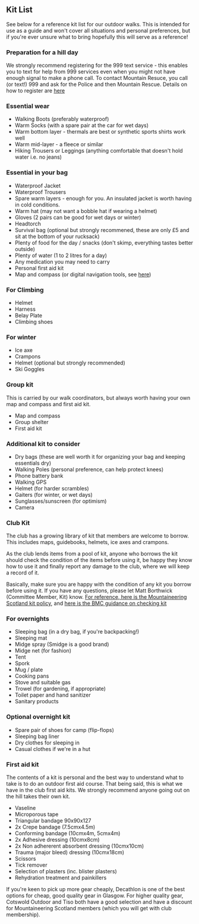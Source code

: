## Kit List

See below for a reference kit list for our outdoor walks. This is intended for use as a guide and won't cover all
situations and personal preferences, but if you're ever unsure what to bring hopefully this will serve as a reference!

### Preparation for a hill day

We strongly recommend registering for the 999 text service - this enables you to text for help from 999 services even when you might not have enough signal to make a phone call. To contact Mountain Resuce, you call (or text!) 999 and ask for the Police and then Mountain Rescue. Details on how to register are [here](https://www.scottishmountainrescue.org/how-to-call-for-help-emergency-in-the-hills/)



### Essential wear

- Walking Boots (preferably waterproof)
- Warm Socks (with a spare pair at the car for wet days)
- Warm bottom layer - thermals are best or synthetic sports shirts work well
- Warm mid-layer - a fleece or similar
- Hiking Trousers or Leggings (anything comfortable that doesn't hold water i.e. no jeans)

### Essential in your bag

- Waterproof Jacket
- Waterproof Trousers
- Spare warm layers - enough for you. An insulated jacket is worth having in cold conditions.
- Warm hat (may not want a bobble hat if wearing a helmet)
- Gloves (2 pairs can be good for wet days or winter)
- Headtorch
- Survival bag (optional but strongly recommened, these are only £5 and sit at the bottom of your rucksack)
- Plenty of food for the day / snacks (don't skimp, everything tastes better outside)
- Plenty of water (1 to 2 litres for a day)
- Any medication you may need to carry
- Personal first aid kit
- Map and compass (or digital navigation tools, see [here](https://www.mountaineering.scot/safety-and-skills/essential-skills/navigation/electronic-navigation-aids))

### For Climbing 
- Helmet 
- Harness 
- Belay Plate 
- Climbing shoes 

### For winter
- Ice axe
- Crampons
- Helmet (optional but strongly recommended)
- Ski Goggles

### Group kit
This is carried by our walk coordinators, but always worth having your own map and compass and first aid kit.
- Map and compass
- Group shelter
- First aid kit

### Additional kit to consider
- Dry bags (these are well worth it for organizing your bag and keeping essentials dry)
- Walking Poles (personal preference, can help protect knees)
- Phone battery bank
- Walking GPS
- Helmet (for harder scrambles)
- Gaiters (for winter, or wet days)
- Sunglasses/sunscreen (for optimism)
- Camera

### Club Kit

The club has a growing library of kit that members are welcome to borrow. This includes maps, guidebooks, helmets, ice axes and crampons. 

As the club lends items from a pool of kit, anyone who borrows the kit should check the condition of the items before using it, be happy they know how to use it and finally report any damage to the club, where we will keep a record of it. 

Basically, make sure you are happy with the condition of any kit you borrow before using it. If you have any questions, please let Matt Borthwick (Committee Member, Kit) know. [For reference, here is the Mountaineering Scotland kit policy](https://www.mountaineering.scot/assets/contentfiles/pdf/Safety-and-liability-guidance-for-clubs-revision-May-2017.pdf), and [here is the BMC guidance on checking kit](https://www.thebmc.co.uk/bmc-technical-advice-booklets)


### For overnights
- Sleeping bag (in a dry bag, if you're backpacking!)
- Sleeping mat
- Midge spray (Smidge is a good brand)
- Midge net (for fashion)
- Tent
- Spork
- Mug / plate
- Cooking pans
- Stove and suitable gas
- Trowel (for gardening, if appropriate)
- Toilet paper and hand sanitizer
- Sanitary products

### Optional overnight kit
- Spare pair of shoes for camp (flip-flops)
- Sleeping bag liner
- Dry clothes for sleeping in
- Casual clothes if we're in a hut



### First aid kit
The contents of a kit is personal and the best way to understand what to take is to do an outdoor first aid course.
That being said, this is what we have in the club first aid kits. We strongly recommend anyone going out on the hill takes their own kit.

- Vaseline
- Microporous tape
- Triangular bandage 90x90x127
- 2x Crepe bandage (7.5cmx4.5m)
- Conforming bandage (10cmx4m, 5cmx4m)
- 2x Adhesive dressing (10cmx8cm) 
- 2x Non adhererent absorbent dressing (10cmx10cm)
- Trauma (major bleed) dressing (10cmx18cm)
- Scissors
- Tick remover
- Selection of plasters (inc. blister plasters)
- Rehydration treatment and painkillers

If you're keen to pick up more gear cheaply, Decathlon is one of the best options for cheap, good quality gear in Glasgow. For higher quality gear, Cotswold Outdoor and Tiso both have a good selection and have a discount for Mountaineering Scotland members (which you will get with club membership).
